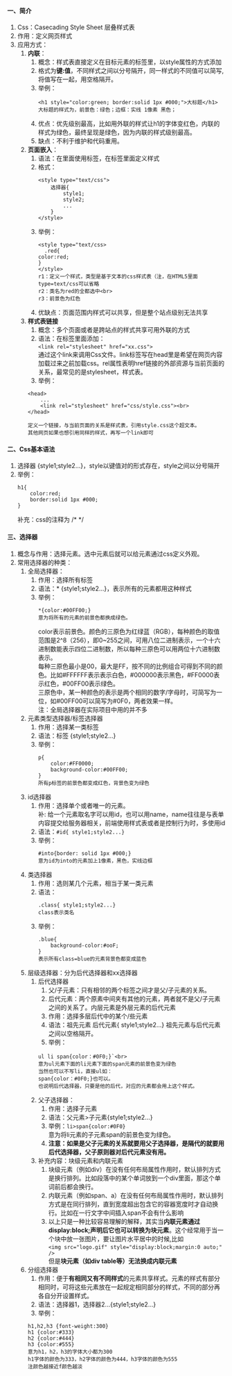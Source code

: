 #### 一、简介
1. Css：Casecading Style Sheet 层叠样式表
2. 作用：定义网页样式
3. 应用方式：
    1. **内联**：
        1. 概念：样式表直接定义在目标元素的标签里，以style属性的方式添加
        2. 格式为**键:值**，不同样式之间以分号隔开，同一样式的不同值可以简写,将值写在一起，用空格隔开。
        3. 举例：
            ```
            <h1 style="color:green; border:solid 1px #000;">大标题</h1>
            大标题的样式为，前景色：绿色；边框：实线 1像素 黑色；
            ```
        4. 优点：优先级别最高，比如用外联的样式让h1的字体变红色，内联的样式为绿色，最终呈现是绿色，因为内联的样式级别最高。
        5. 缺点：不利于维护和代码重用。
    2. **页面嵌入**：
        1. 语法：在<head></head>里面使用<style></style>标签，在<style></style>标签里面定义样式
        2. 格式：
            ```
            <style type="text/css">
                选择器{
                    style1;
                    style2;
                    ...
                }
            </style>
            ```
        3. 举例：
            ```
            <style type="text/css>
              .red{
            color:red;
            }
            </style>
            r1：定义一个样式，类型是基于文本的css样式表（注，在HTML5里面type=text/css可以省略
            r2：类名为red的全都选中<br>
            r3：前景色为红色
            ```
        4. 优缺点：页面范围内样式可以共享，但是整个站点级别无法共享
    3. **样式表链接**<br>
        1. 概念：多个页面或者是跨站点的样式共享可用外联的方式
        2. 语法：在<head></head>标签里面添加：<br>
        `<link rel="stylesheet" href="xx.css">`<br>
        通过这个link来调用Css文件。link标签写在head里是希望在网页内容加载过来之前加载css。rel属性表明href链接的外部资源与当前页面的关系，最常见的是stylesheet，样式表。
        3. 举例：
        ```
        <head>
            ...
            <link rel="stylesheet" href="css/style.css"><br>
        </head>
        
        定义一个链接，与当前页面的关系是样式表，引用style.css这个超文本。
        其他网页如果也想引用同样的样式，再写一个link即可
        ```

#### 二、Css基本语法
1. 选择器 {style1;style2...}，style以键值对的形式存在，style之间以分号隔开
2. 举例：
    ```
    h1{
        color:red;
        border:solid 1px #000;
    }
    ```
    补充：css的注释为 /* */
#### 三、选择器
1. 概念与作用：选择元素。选中元素后就可以给元素通过css定义外观。
2. 常用选择器的种类：
    1. 全局选择器：
        1. 作用：选择所有标签
        1. 语法：* {style1;style2...}，表示所有的元素都用这种样式 
        2. 举例：
            ```
            *{color:#00FF00;}
            意为将所有的元素的前景色都换成绿色。
            ```
            color表示前景色。颜色的三原色为红绿蓝（RGB），每种颜色的取值范围是2^8（256），即0~255之间，可用八位二进制表示，一个十六进制数能表示四位二进制数，所以每种三原色可以用两位十六进制数表示。<br>
            每种三原色最小是00，最大是FF，按不同的比例组合可得到不同的颜色。比如#FFFFFF表示表示白色，#000000表示黑色，#FF0000表示红色，#00FF00表示绿色。<br>
            三原色中，某一种颜色的表示是两个相同的数字/字母时，可简写为一位，如#00FF00可以简写为#0F0，两者效果一样。<br>
            注：全局选择器在实际项目中用的并不多
    2. 元素类型选择器/标签选择器
        1. 作用：选择某一类标签
        2. 语法：标签 {style1;style2...}
        3. 举例：
            ```
            p{
                color:#FF0000;
                background-color:#00FF00;
            }
            所有p标签的前景色都变成红色，背景色变为绿色
            ```
    3. id选择器
        1. 作用：选择单个或者唯一的元素。<br>
        补: 给一个元素取名字可以用id，也可以用name，name往往是与表单内容提交给服务器相关，前端使用样式表或者是控制行为时，多使用id
        2. 语法：`#id{ style1;style2...}`
        3. 举例：
            ```
            #into{border: solid 1px #000;}
            意为id为into的元素加上1像素，黑色，实线边框
            ```
    4. 类选择器
        1. 作用：选则某几个元素，相当于某一类元素
        2. 语法：
            ```
            .class{ style1;style2...}
            class表示类名
            ```
        3. 举例：
            ```
            .blue{ 
                background-color:#ooF;
            }
            表示所有class=blue的元素背景色都变成蓝色 
            ```
    5. 层级选择器：分为后代选择器和xx选择器
        1. 后代选择器
            1. 父/子元素：只有相邻的两个标签之间才是父/子元素的关系。
            2. 后代元素：两个原素中间夹有其他的元素，两者就不是父/子元素之间的关系了。内层元素是外层元素的后代元素
            3. 作用：选择多层后代中的某个/些元素
            4. 语法：祖先元素 后代元素{ style1;style2...} 祖先元素与后代元素之间以空格隔开。
            5. 举例：
            ```
            ul li span{color：#0F0;}`<br>
            意为ul元素下面的li元素下面的span元素的前景色变为绿色
            当然也可以不写li，直接ul如：
            span{color：#0F0;}也可以。
            也说明后代选择器，只要是他的后代，对应的元素都会用上这个样式。
            ```
        2. 父子选择器：
            1. 作用：选择子元素
            2. 语法：父元素>子元素{style1;style2...}
            3. 举例：`li>span{color:#0F0}`<br>
            意为将li元素的子元素span的前景色变为绿色。
            4. **注意：如果是父子元素的关系就要用父子选择器，是隔代的就要用后代选择器，父子原则器对后代元素没有用。**
        3. 补充内容：块级元素和内联元素
            1. 块级元素（例如div）在没有任何布局属性作用时，默认排列方式是换行排列。比如段落中的某个单词放到一个div里面，那这个单词前后都会换行。
            2. 内联元素（例如span、a）在没有任何布局属性作用时，默认排列方式是在同行排列，直到宽度超出包含它的容器宽度时才自动换行。比如在一行文字中间插入span不会有什么影响
            3. 以上只是一种比较容易理解的解释，其实当**内联元素通过display:block;声明后它也可以转换为块元素**。这个经常用于当一个块中放一张图片，要让图片水平居中的时候,比如<br>`<img src="logo.gif" style="display:block;margin:0 auto;" />`<br>
            但是**块元素（如div table等）无法换成内联元素**
    6.  分组选择器
        1. 作用：便于**有相同又有不同样式**的元素共享样式。元素的样式有部分相同时，可将这些元素放在一起规定相同部分的样式，不同的部分再各自分开设置样式。
        2. 语法：选择器1，选择器2...{style1;style2...} 
        3. 举例：
        ```
        h1,h2,h3 {font-weight:300}
        h1 {color:#333}
        h2 {color:#444}
        h3 {color:#555}
        意为h1，h2，h3的字体大小都为300
        h1字体的颜色为333，h2字体的颜色为444，h3字体的颜色为555
        注颜色越接近f颜色越淡
        ```
